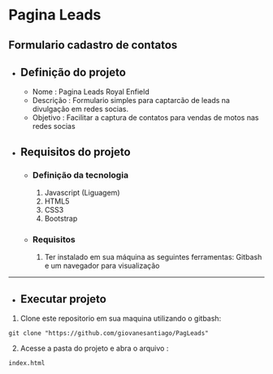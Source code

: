 # Pagina Leads
Formulario cadastro de contatos 
---
- ##  Definição do projeto
    - Nome : Pagina Leads Royal Enfield
    - Descrição : Formulario simples para captarcão de leads na divulgação em redes socias.
    - Objetivo : Facilitar a captura de contatos para vendas de motos nas redes socias 
- ## Requisitos do projeto 
    - ### Definição da tecnologia
        1. Javascript (Liguagem)
        2. HTML5
        3. CSS3
        4. Bootstrap
    - ### Requisitos 
        1. Ter instalado em sua máquina as seguintes ferramentas: Gitbash e um navegador para visualização
               
---
- ## Executar projeto 
 1. Clone este repositorio em sua maquina utilizando o gitbash:
 
``` 
git clone "https://github.com/giovanesantiago/PagLeads"
```

2. Acesse a pasta do projeto e abra o arquivo :

``` 
index.html
```

